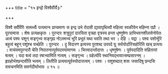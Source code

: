 +++
title = "१५ इन्द्रो विश्वैर्वीर्यै३ः"

+++

विश्वै सर्वैर्विरैः सामर्थ्यैः पत्यमानः प्राप्यमाणः स इन्द्र उभे रोदसी द्यावापृथिव्यौ महित्वा स्वकीयेन महिम्ना पप्रौ । पूरयामास । शेषः प्रत्यक्षकृतः । पुरन्दरः शत्रुपुरां दारयिता वृत्रहा वृत्रस्य हन्ता धृष्णुषेणः प्राभिभवनशीलसेनोपेतः अत्वं पश्वः पशून् सङ्गृभ्य सङ्गृह्य नोऽस्मभ्यं भूरि प्रभूतं यथा भवति तथा भर । देहि । यद्वा । पश्वः पशोर्भूरि बहुत्वं बहून् पशूंश्च यच्छेति । पुरन्दरः । दॄ विदारण इत्यस्य पुरशब्द उपपदे पूः सर्वयोर्दारिसहोरिति खच् प्रत्ययः । वाचंयमपुरन्दरौ चेति निपातनात्पुर्वपदस्यामागमः । चित्त्वादन्तोदात्तः । धृष्णुषेणः । पुर्वपदादिति संहितायां षत्वम् । यदा षत्वं तदा रषाभ्यामिति णत्वम् । सङ्गृभ्य । ग्रहेर्ल्यपि स्थानिवद्भावात्सम्प्रसारनम् । हृग्रहोर्भश्छन्दसीति भत्वम् । लितीति प्रत्ययत्पूर्वस्योदात्तत्वम् । पश्वः । पशुशब्दात् शसः जसादिषु छन्दसि वावचनमिति सवर्णदीर्घाभावः ॥ १५ ॥